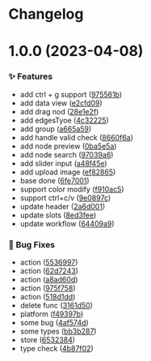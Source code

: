 # Changelog

# 1.0.0 (2023-04-08)


### ✨ Features

* add ctrl + g support ([975561b](https://github.com/canisminor1990/kitchen-comfyui/commit/975561b))
* add data view ([e2cfd09](https://github.com/canisminor1990/kitchen-comfyui/commit/e2cfd09))
* add drag nod ([28e1e2f](https://github.com/canisminor1990/kitchen-comfyui/commit/28e1e2f))
* add edgesTyoe ([4c32225](https://github.com/canisminor1990/kitchen-comfyui/commit/4c32225))
* add group ([a665a59](https://github.com/canisminor1990/kitchen-comfyui/commit/a665a59))
* add handle valid check ([8660f6a](https://github.com/canisminor1990/kitchen-comfyui/commit/8660f6a))
* add node preview ([0ba5e5a](https://github.com/canisminor1990/kitchen-comfyui/commit/0ba5e5a))
* add node search ([97039a6](https://github.com/canisminor1990/kitchen-comfyui/commit/97039a6))
* add slider input ([a48f45e](https://github.com/canisminor1990/kitchen-comfyui/commit/a48f45e))
* add upload image ([ef82865](https://github.com/canisminor1990/kitchen-comfyui/commit/ef82865))
* base done ([6fe7001](https://github.com/canisminor1990/kitchen-comfyui/commit/6fe7001))
* support color modify ([f910ac5](https://github.com/canisminor1990/kitchen-comfyui/commit/f910ac5))
* support ctrl+c/v ([9e0897c](https://github.com/canisminor1990/kitchen-comfyui/commit/9e0897c))
* update header ([2a6d001](https://github.com/canisminor1990/kitchen-comfyui/commit/2a6d001))
* update slots ([8ed3fee](https://github.com/canisminor1990/kitchen-comfyui/commit/8ed3fee))
* update workflow ([64409a9](https://github.com/canisminor1990/kitchen-comfyui/commit/64409a9))


### 🐛 Bug Fixes

* action ([5536997](https://github.com/canisminor1990/kitchen-comfyui/commit/5536997))
* action ([62d7243](https://github.com/canisminor1990/kitchen-comfyui/commit/62d7243))
* action ([a8ad60d](https://github.com/canisminor1990/kitchen-comfyui/commit/a8ad60d))
* action ([975f758](https://github.com/canisminor1990/kitchen-comfyui/commit/975f758))
* action ([518d1dd](https://github.com/canisminor1990/kitchen-comfyui/commit/518d1dd))
* delete func ([3161d50](https://github.com/canisminor1990/kitchen-comfyui/commit/3161d50))
* platform ([f49397b](https://github.com/canisminor1990/kitchen-comfyui/commit/f49397b))
* some bug ([4af574d](https://github.com/canisminor1990/kitchen-comfyui/commit/4af574d))
* some types ([bb3b287](https://github.com/canisminor1990/kitchen-comfyui/commit/bb3b287))
* store ([6532384](https://github.com/canisminor1990/kitchen-comfyui/commit/6532384))
* type check ([4b87f02](https://github.com/canisminor1990/kitchen-comfyui/commit/4b87f02))
